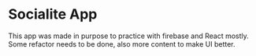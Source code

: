 # Socialite App

This app was made in purpose to practice with firebase and React mostly.
Some refactor needs to be done, also more content to make UI better. 


